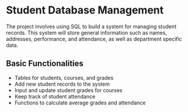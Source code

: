 # Student Database Management
The project involves using SQL to build a system for managing
student records. This system will store general information
such as names, addresses, performance, and attendance, as
well as department specific data.

## Basic Functionalities
- Tables for students, courses, and grades
- Add new student records to the system
- Input and update student grades for courses
- Keep track of student attendance
- Functions to calculate average grades and attendance
